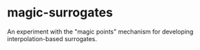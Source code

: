 # magic-surrogates
An experiment with the "magic points" mechanism for developing interpolation-based surrogates.
